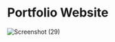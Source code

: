 # Portfolio Website

![Screenshot (29)](https://github.com/navbug/portfolio/assets/51168623/8994873f-ed98-485b-afdd-3bd28a3df9d4)
